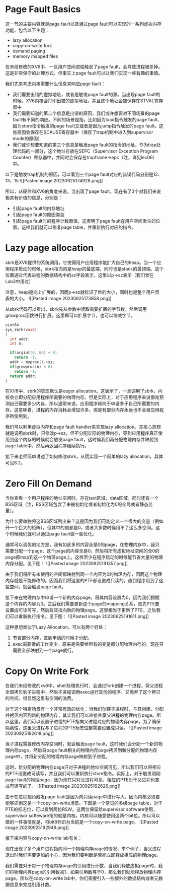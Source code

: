 # Page Fault Basics
这一节的主要内容就是page fault以及通过page fault可以实现的一系列虚拟内存功能。包含以下主题：
- lazy allocation
- copy-on-write fork
- demand paging
- memory mapped files

在未经修改的XV6中，一旦用户空间进程触发了page fault，会导致进程被杀掉。这是非常保守的处理方式。但事实上page fault可以让我们实现一些有趣的事情。

我们先来考虑内核需要什么信息来响应page fault：
- 我们需要出错的虚拟地址，或者是触发page fault的源。当出现page fault的时候，XV6内核会打印出错的虚拟地址，并且这个地址会被保存在STVAL寄存器中
- 我们需要知道的第二个信息是出错的原因，我们或许想要对不同场景的page fault有不同的响应。不同的场景是指，比如因为load指令触发的page fault、因为store指令触发的page fault又或者是因为jump指令触发的page fault。这些原因会保存在SCAUSE寄存器中（保存了trap机制中进入到supervisor mode的原因）
- 我们或许想要知道的第三个信息是触发page fault的指令的地址。作为trap处理代码的一部分，这个地址存放在SEPC（Supervisor Exception Program Counter）寄存器中，并同时会保存在trapframe->epc（注，详见lec06）中。

以下是触发trap机制的原因，可以看到三个page fault对应的错误代码分别是12、13、15
![[Pasted image 20230925174928.png]]


所以，从硬件和XV6的角度来说，当出现了page fault，现在有了3个对我们来说极其有价值的信息，分别是：
- 引起page fault的内存地址
- 引起page fault的原因类型
- 引起page fault时的程序计数器值，这表明了page fault在用户空间发生的位置。这样我们就可以修复page table，并重新执行对应的指令。

# Lazy page allocation
sbrk是XV6提供的系统调用，它使得用户应用程序能扩大自己的heap。当一个应用程序启动的时候，sbrk指向的是heap的最底端，同时也是stack的最顶端。这个位置通过代表进程的数据结构中的sz字段表示，这里以p->sz表示（我们曾在Lab3中用过）

注意，heap是向上扩展的，因而p->sz就标识了堆的大小，同时也是整个用户页表的大小。
![[Pasted image 20230925173858.png]]

从sbrk代码可以看出，sbrk先从参数中读取需要扩展的字节数，然后调用growproc函数进行扩展。这里即可以扩展字节，也可以缩减字节。
```C
uint64
sys_sbrk(void)
{
  int addr;
  int n;

  if(argint(0, &n) < 0)
    return -1;
  addr = myproc()->sz;
  if(growproc(n) < 0)
    return -1;
  return addr;
}
```

在XV6中，sbrk的实现默认是eager allocation。这表示了，一旦调用了sbrk，内核会立即分配应用程序所需要的物理内存。但是实际上，对于应用程序来说很难预测自己需要多少内存，所以通常来说，应用程序倾向于申请多于自己所需要的内存。这意味着，进程的内存消耗会增加许多，但是有部分内存永远也不会被应用程序所使用到。

我们可以利用虚拟内存和page fault handler来实现lazy allocation。其核心思想就是调用sbrk时，只修改p->sz，但不分配实际的物理内存，等到应用程序真正使用到这个内存的时候就会触发page fault，这时候我们再分配物理内存并映射到page table中，然后再返回程序继续执行。

接下来老师简单讲述了如何修改sbrk，从而实现一个简单的lazy allocation，具体可见8.2。

# Zero Fill On Demand
当你查看一个用户程序的地址空间时，存在text区域，data区域，同时还有一个BSS区域（注，BSS区域包含了未被初始化或者初始化为0的全局或者静态变量）。

为什么要单独将这BSS区域列出来？这是因为我们可能定义一个很大的变量（例如开一个巨大的矩阵），但其中的值都是0，或者大多数时候用不了这么多空间。这个时候我们就可以通过page fault做一些优化。

通常可以调优的地方是，我有如此多的内容全是0的page，在物理内存中，我只需要分配一个page，这个page的内容全是0。然后将所有虚拟地址空间的全0的page都map到这一个物理page上。这样至少在程序启动的时候能节省大量的物理内存分配。见下图：
![[Pasted image 20230925191357.png]]

由于我们将所有未使用的空间都映射到同一个内容为0的物理内存，因而这个物理内存就是不能修改的。因而我们将这里的PTE都设置成只读的。直到程序用到了这些空间，就会触发page fault。

接下来在物理内存中申请一个新的内存page，将其内容设置为0，因为我们预期这个内存的内容为0。之后我们需要更新这个page的mapping关系，首先PTE要设置成可读可写，然后将其指向新的物理page。这里相当于更新了PTE，之后我们可以重新执行指令。见下图：
![[Pasted image 20230925191611.png]]

这种思想类似于Lazy Allocation，可以有两个好处：
1. 节省部分内存，直到申请的时候才分配。
2. exec需要做的工作变少。原来是需要给所有的变量都分配物理内存的，现在只需要全部映射到一个page就行。

# Copy On Write Fork
在我们未经修改的xv6中，shell处理执行时，会通过fork创建一个进程，将父进程全部拷贝到子进程中，然后子进程调用exec运行其他的程序，又抛弃了这个拷贝的空间。很显然这里有空间的浪费。

对于这个特定场景有一个非常有效的优化：当我们创建子进程时，与其创建，分配并拷贝内容到新的物理内存，其实我们可以直接共享父进程的物理内存page。所以这里，我们可以设置子进程的PTE指向父进程对应的物理内存page。为了确保隔离性，这里父进程与子进程的PTE标志位都需要设置成只读。
![[Pasted image 20230925192618.png]]

当子进程需要修改内存空间时，就会触发page fault，这时我们会分配一个新的物理内存page，然后将page fault相关的物理内存page拷贝到新分配的物理内存page中，并将新分配的物理内存page映射到子进程。

这时，新分配的物理内存page只对子进程的地址空间可见，所以我们可以将相应的PTE设置成可读写，并且我们可以重新执行store指令。实际上，对于触发刚刚page fault的物理page，因为现在只对父进程可见，相应的PTE对于父进程也变成可读写的了。
![[Pasted image 20230925192626.png]]

由于在进程视角触发page fault是因为向只读page中进行写入，因而内核必须要能够识别这是一个copy-on-write场景。下图是一个常见的多级page table，对于PTE的标志位，可以看到两位RSW。这两位保留给supervisor software使用，supervisor softeware指的就是内核。内核可以随意使用这两个bit位。所以可以做的一件事情就是，将bit8标识为当前是一个copy-on-write page。
![[Pasted image 20230925192949.png]]

接下来内容与copy-on-write lab有关：

现在出现了多个用户进程指向同一个物理内存page的情况，举个例子，当父进程退出时我们需要更加的小心，因为我们要判断是否能立即释放相应的物理page。

我们需要对于每一个物理内存page的引用进行计数，当我们释放虚拟page时，我们将物理内存page的引用数减1，如果引用数等于0，那么我们就能释放物理内存page。所以在copy-on-write lab中，你们需要引入一些额外的数据结构或者元数据信息来完成引用计数。
